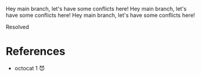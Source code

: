 Hey main branch, let's have some conflicts here!
Hey main branch, let's have some conflicts here!
Hey main branch, let's have some conflicts here!

Resolved

# References
* octocat 1 😈
